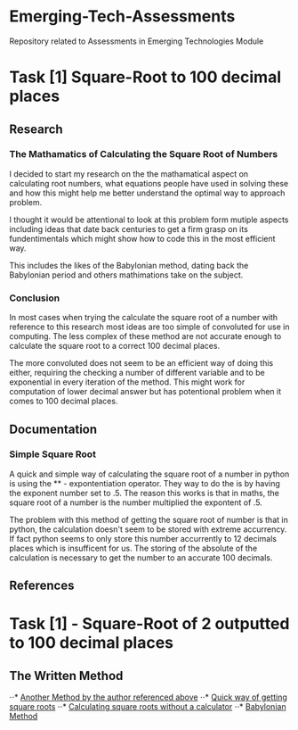 # Emerging-Tech-Assessments
Repository related to Assessments in Emerging Technologies Module

# Task [1] Square-Root to 100 decimal places

## Research

### The Mathamatics of Calculating the Square Root of Numbers
I decided to start my research on the the mathamatical aspect on calculating root numbers, what equations people have used in solving these and how this might help me better understand the optimal way to approach problem.

I thought it would be attentional to look at this problem form mutiple aspects including ideas that date back centuries to get a firm grasp on its fundentimentals which might show  how to code this in the most efficient way.

This includes the likes of the Babylonian method, dating back the Babylonian period and others mathimations take on the subject.


### Conclusion
In most cases when trying the calculate the square root of a number with reference to this research most ideas are too simple of convoluted for use in computing.
The less complex of these method are not accurate enough to calculate the square root to a correct 100 decimal places.

The more convoluted does not seem to be an efficient way of doing this either, requiring the checking a number of different variable and to be exponential in every iteration of the method. This might work for computation of lower decimal answer but has potentional problem when it comes to 100 decimal places.

## Documentation
### Simple Square Root
A quick and simple way of calculating the square root of a number in python is using the ** - expontentiation operator.  They way to do the is by having the exponent number set to .5.  The reason this works is that in maths, the square root of a number is the number multiplied the expontent of .5.

The problem with this method of getting the square root of number is that in python, the calculation doesn't seem to be stored with extreme accurrency.  If fact python seems to only store this number accurrently to 12 decimals places which is insufficent for us.  The storing of the absolute of the calculation is necessary to get the number to an accurate 100 decimals.

## References

# Task [1] - Square-Root of 2 outputted to 100 decimal places
## The Written Method
⋅⋅* [Another Method by the author referenced above](https://mathlesstraveled.com/2009/06/11/square-roots-with-pencil-and-paper-method-2/)
⋅⋅* [Quick way of getting square roots](https://www.youtube.com/watch?v=PJHtqMjrStk)
⋅⋅* [Calculating square roots without a calculator](https://www.youtube.com/watch?v=uIrjN2Onn8M)
⋅⋅* [Babylonian Method](https://mathlesstraveled.com/2009/05/18/square-roots-with-pencil-and-paper-the-babylonian-method/)
